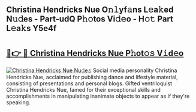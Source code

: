 ## Christina Hendricks Nue O𝚗𝚕yf𝚊ns L𝚎a𝚔ed N𝚞𝚍es - Part-udQ P𝚑𝚘tos Vi𝚍𝚎o - H𝚘𝚝 Part L𝚎a𝚔s Y5e4f

# <h2><a href="http://kfbdkq.oniu.top/?m=Christina+Hendricks+Nue">🔗👉 🔴 Christina Hendricks Nue P𝚑ot𝚘𝚜 V𝚒d𝚎o</a></h2>

[![Christina Hendricks Nue Nu𝚍e𝚜](https://i.imgur.com/0qMVB7G.gif)](http://kfbdkq.oniu.top/?m=Christina+Hendricks+Nue)
Social media personality Christina Hendricks Nue, acclaimed for publishing dance and lifestyle material, consisting of presentations and personal blogs. Gifted ventriloquist Christina Hendricks Nue, famed for their exceptional skills and accomplishments in manipulating inanimate objects to appear as if they're speaking.  
